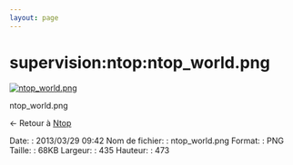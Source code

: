 ```yaml
---
layout: page
---
```


supervision:ntop:ntop\_world.png
================================

[![ntop\_world.png](../..//assets/media/supervision/ntop/ntop_world.png@cache=&w=435&h=473 "ntop_world.png")](../..//assets/media/supervision/ntop/ntop_world.png@cache= "Afficher le fichier original")

ntop\_world.png

← Retour à
[Ntop](../../../supervision/ntop/start.html "supervision:ntop:start")

Date:
:   2013/03/29 09:42
Nom de fichier:
:   ntop\_world.png
Format:
:   PNG
Taille:
:   68KB
Largeur:
:   435
Hauteur:
:   473

